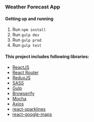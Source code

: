 ### Weather Forecast App

#### Getting up and running

1. Run `npm install`
2. Run `gulp dev`
3. Run `gulp prod`
4. Run `gulp test`


#### This project includes following libraries:

- [ReactJS](https://github.com/facebook/react)
- [React Router](https://github.com/rackt/react-router)
- [ReduxJS](https://github.com/reactjs/redux)
- [SASS](http://sass-lang.com/)
- [Gulp](http://gulpjs.com/)
- [Browserify](http://browserify.org/)
- [Mocha](https://github.com/mochajs/mocha)
- [Axios](https://github.com/mzabriskie/axios)
- [react-sparklines](https://github.com/borisyankov/react-sparklines)
- [react-google-maps](https://github.com/tomchentw/react-google-maps)

